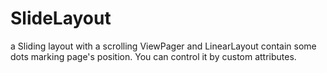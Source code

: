 # SlideLayout
a Sliding layout with a scrolling ViewPager and LinearLayout contain some dots marking page's position. 
You can control it by custom attributes.
